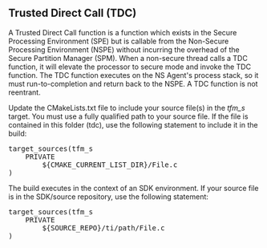 ## Trusted Direct Call (TDC)

A Trusted Direct Call function is a function which exists in the Secure
Processing Environment (SPE) but is callable from the Non-Secure Processing
Environment (NSPE) without incurring the overhead of the Secure Partition
Manager (SPM). When a non-secure thread calls a TDC function, it will elevate
the processor to secure mode and invoke the TDC function. The TDC function
executes on the NS Agent's process stack, so it must run-to-completion and
return back to the NSPE. A TDC function is not reentrant.

Update the CMakeLists.txt file to include your source file(s) in the *tfm_s*
target. You must use a fully qualified path to your source file. If the file is
contained in this folder (tdc), use the following statement to include it in the
build:

<pre>
target_sources(tfm_s
    PRIVATE
        ${CMAKE_CURRENT_LIST_DIR}/File.c
)
</pre>

The build executes in the context of an SDK environment. If your source
file is in the SDK/source repository, use the following statement:

<pre>
target_sources(tfm_s
    PRIVATE
        ${SOURCE_REPO}/ti/path/File.c
)
</pre>
